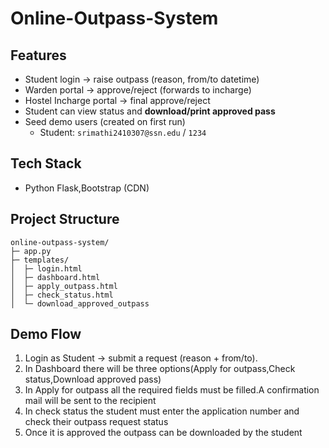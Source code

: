 # Online-Outpass-System
## Features
- Student login → raise outpass (reason, from/to datetime)
- Warden portal → approve/reject (forwards to incharge)
- Hostel Incharge portal → final approve/reject
- Student can view status and **download/print approved pass**
- Seed demo users (created on first run)
  - Student: `srimathi2410307@ssn.edu` / `1234`

## Tech Stack
- Python Flask,Bootstrap (CDN)

## Project Structure
```
online-outpass-system/
├─ app.py
├─ templates/
│  ├─ login.html
│  ├─ dashboard.html
│  ├─ apply_outpass.html
│  ├─ check_status.html
│  └─ download_approved_outpass
```

##  Demo Flow
1. Login as Student → submit a request (reason + from/to).
2. In Dashboard there will be three options(Apply for outpass,Check status,Download approved pass)
3. In Apply for outpass all the required fields must be filled.A confirmation mail will be sent to the recipient
4. In check status the student must enter the application number and check their outpass request status
5. Once it is approved the outpass can be downloaded by the student


